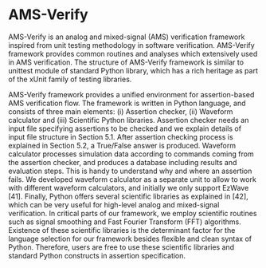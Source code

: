 AMS-Verify
==========
AMS-Verify is an analog and mixed-signal (AMS) verification framework inspired from unit testing methodology in software verification. AMS-Verify framework provides common routines and analyses which extensively used in AMS verification. The structure of AMS-Verify framework is similar to unittest module of standard Python library, which has a rich heritage as part of the xUnit family of testing libraries.

AMS-Verify framework provides a unified environment for assertion-based AMS verification flow. The framework is written in Python language, and consists of three main elements: (i) Assertion checker, (ii) Waveform calculator and (iii) Scientific Python libraries. Assertion checker needs an input file specifying assertions to be checked and we explain details of input file structure in Section 5.1. After assertion checking process is explained in Section 5.2, a True/False answer is produced. Waveform calculator processes simulation data according to commands coming from the assertion checker, and produces a database including results and evaluation steps. This is handy to understand why and where an assertion fails. We developed waveform calculator as a separate unit to allow to work with different waveform calculators, and initially we only support EzWave [41]. Finally, Python offers several scientific libraries as explained in [42], which can be very useful for high-level analog and mixed-signal verification. In critical parts of our framework, we employ scientific routines such as signal smoothing and Fast Fourier Transform (FFT) algorithms. Existence of these scientific libraries is the determinant factor for the language selection for our framework besides flexible and clean syntax of Python. Therefore, users are free to use these scientific libraries and standard Python constructs in assertion specification.
